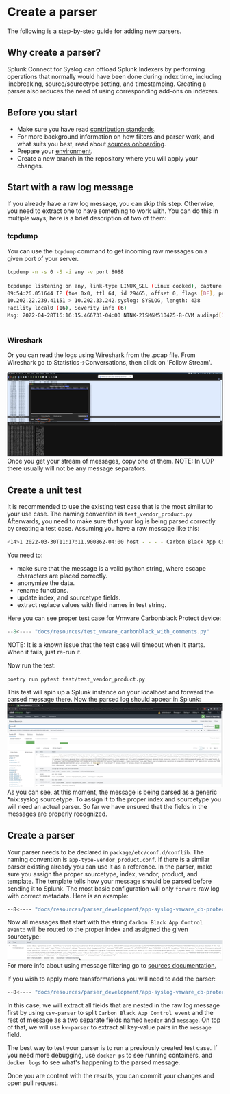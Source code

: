
# Create a parser
The following is a step-by-step guide for adding new parsers. 
## Why create a parser?
Splunk Connect for Syslog can offload Splunk Indexers by performing operations that normally would have been done during index time, including
linebreaking, source/sourcetype setting, and timestamping. Creating a parser also reduces the need of using corresponding add-ons on indexers.


## Before you start
* Make sure you have read [contribution standards](../CONTRIBUTING.md).
* For more background information on how filters and parser work, and what suits you best, read about [sources onboarding](../sources/index.md).
* Prepare your [environment](../developing/index.md).
* Create a new branch in the repository where you will apply your changes.


## Start with a raw log message
If you already have a raw log message, you can skip this step. Otherwise, you need to extract one to have something to work with.
You can do this in multiple ways; here is a brief description of two of them:
### tcpdump
You can use the `tcpdump` command to get incoming raw messages on a given port of your server.

``` bash 
tcpdump -n -s 0 -S -i any -v port 8088

tcpdump: listening on any, link-type LINUX_SLL (Linux cooked), capture size 262144 bytes
09:54:26.051644 IP (tos 0x0, ttl 64, id 29465, offset 0, flags [DF], proto UDP (17), length 466)
10.202.22.239.41151 > 10.202.33.242.syslog: SYSLOG, length: 438
Facility local0 (16), Severity info (6)
Msg: 2022-04-28T16:16:15.466731-04:00 NTNX-21SM6M510425-B-CVM audispd[32075]: node=ntnx-21sm6m510425-b-cvm type=SYSCALL msg=audit(1651176975.464:2828209): arch=c000003e syscall=2 success=yes exit=6 a0=7f2955ac932e a1=2 a2=3e8 a3=3 items=1 ppid=29680 pid=4684 auid=1000 uid=0 gid=0 euid=0 suid=0 fsuid=0 egid=0 sgid=0 fsgid=0 tty=(none) ses=964698 comm=“sshd” exe=“/usr/sbin/sshd” subj=system_u:system_r:sshd_t:s0-s0:c0.c1023 key=“logins”\0x0a
	
```

### Wireshark
Or you can read the logs using Wireshark from the .pcap file.
From Wireshark go to Statistics->Conversations, then click on 'Follow Stream'.

![ws_conversation](../resources/images/ws_conv.png)
Once you get your stream of messages, copy one of them.
NOTE: In UDP there usually will not be any message separators.


## Create a unit test
It is recommended to use the existing test case that is the most similar to your use case.
The naming convention is `test_vendor_product.py`
Afterwards, you need to make sure that your log is being parsed correctly by creating a test case. 
Assuming you have a raw message like this:
```bash 
<14>1 2022-03-30T11:17:11.900862-04:00 host - - - - Carbon Black App Control event:  text="File 'c:\program files\azure advanced threat protection sensor\2.175.15073.51407\winpcap\x86\packet.dll' [c4e671bf409076a6bf0897e8a11e6f1366d4b21bf742c5e5e116059c9b571363] would have blocked if the rule was not in Report Only mode." type="Policy Enforcement" subtype="Execution block (unapproved file)" hostname="CORP\USER" username="NT AUTHORITY\SYSTEM" date="3/30/2022 3:16:40 PM" ip_address="10.0.0.3" process="c:\program files\azure advanced threat protection sensor\2.175.15073.51407\microsoft.tri.sensor.updater.exe" file_path="c:\program files\azure advanced threat protection sensor\2.175.15073.51407\winpcap\x86\packet.dll" file_name="packet.dll" file_hash="c4e671bf409076a6bf0897e8a11e6f1366d4b21bf742c5e5e116059c9b571363" policy="High Enforcement - Domain Controllers" rule_name="Report read-only memory map operations on unapproved executables by .NET applications" process_key="00000433-0000-23d8-01d8-44491b26f203" server_version="8.5.4.3" file_trust="-2" file_threat="-2" process_trust="-2" process_threat="-2" prevalence="50"
```
You need to:
* make sure that the message is a valid python string, where escape characters are placed correctly.
* anonymize the data.
* rename functions.
* update index, and sourcetype fields.
* extract replace values with field names in test string.

Here you can see proper test case for Vmware Carbonblack Protect device:
```python
--8<---- "docs/resources/test_vmware_carbonblack_with_comments.py"
```
NOTE: It is a known issue that the test case will timeout when it starts. When it fails, just re-run it.

Now run the test:

`poetry run pytest test/test_vendor_product.py`

This test will spin up a Splunk instance on your localhost and forward the parsed message there.
Now the parsed log should appear in Splunk:
![parsed_log](../resources/images/parser_dev_splunk_first_run.png)
As you can see, at this moment, the message is being parsed as a generic *nix:syslog sourcetype.
To assign it to the proper index and sourcetype you will need an actual parser. So far we have ensured that the fields in the messages are properly recognized.
## Create a parser
Your parser needs to be declared in `package/etc/conf.d/conflib`. The naming convention is `app-type-vendor_product.conf`.
If there is a similar parser existing already you can use it as a reference. In the parser, make sure you assign the proper sourcetype, index, vendor, product, and template.
The template tells how your message should be parsed before sending it to Splunk.
The most basic configuration will only `forward` raw log with correct metadata.
Here is an example:
```bash
--8<---- "docs/resources/parser_development/app-syslog-vmware_cb-protect_example_basic.conf"
```
Now all messages that start with the string `Carbon Black App Control event:` will be routed to the proper index and assigned the given sourcetype:
![](../resources/images/parser_dev_basic_output.png)
For more info about using message filtering go to [sources documentation.](../sources/index.md#standard-syslog-using-message-parsing)

If you wish to apply more transformations you will need to add the parser:
```bash
--8<---- "docs/resources/parser_development/app-syslog-vmware_cb-protect_example.conf"
```
In this case, we will extract all fields that are nested in the raw log message first by using `csv-parser` to split `Carbon Black App Control event`
and the rest of message as a two separate fields named `header` and `message`. On top of that, we will use `kv-parser` to extract all key-value pairs 
in the `message` field.

The best way to test your parser is to run a previously created test case. If you need more debugging, use `docker ps` to see running containers,
and `docker logs` to see what's happening to the parsed message.

Once you are content with the results, you can commit your changes and open pull request. 
